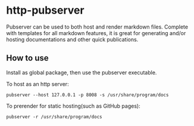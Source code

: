 # http-pubserver
Pubserver can be used to both host and render markdown files.
Complete with templates for all markdown features, it is great for generating and/or hosting documentations and other quick publications.

## How to use

Install as global package, then use the pubserver executable.

To host as an http server:

	pubserver --host 127.0.0.1 -p 8008 -s /usr/share/program/docs
	
To prerender for static hosting(such as GitHub pages):

	pubserver -r /usr/share/program/docs
	
